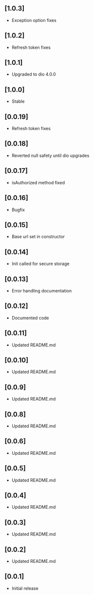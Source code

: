 ## [1.0.3] 
* Exception option fixes
## [1.0.2] 
* Refresh token fixes
## [1.0.1] 
* Upgraded to dio 4.0.0 
## [1.0.0] 
* Stable
## [0.0.19] 
* Refresh token fixes
## [0.0.18] 
* Reverted null safety until dio upgrades
## [0.0.17] 
* isAuthorized method fixed
## [0.0.16] 
* Bugfix
## [0.0.15] 
* Base url set in constructor
## [0.0.14] 
* Init called for secure storage
## [0.0.13] 
* Error handling documentation
## [0.0.12] 
* Documented code
## [0.0.11] 
* Updated README.md
## [0.0.10] 
* Updated README.md
## [0.0.9] 
* Updated README.md
## [0.0.8] 
* Updated README.md
## [0.0.6] 
* Updated README.md
## [0.0.5] 
* Updated README.md
## [0.0.4] 
* Updated README.md
## [0.0.3] 
* Updated README.md
## [0.0.2] 
* Updated README.md
## [0.0.1] 
* Initial release